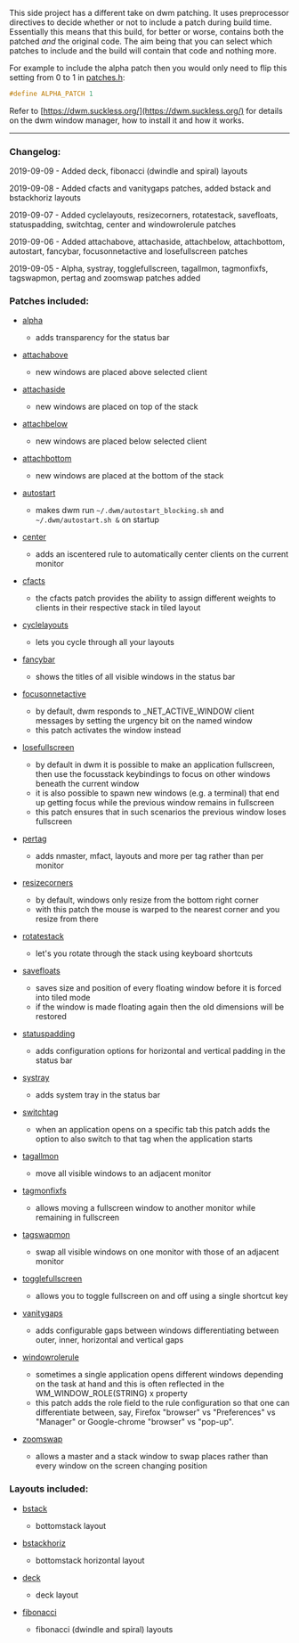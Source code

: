 This side project has a different take on dwm patching. It uses preprocessor directives to decide whether or not to include a patch during build time. Essentially this means that this build, for better or worse, contains both the patched _and_ the original code. The aim being that you can select which patches to include and the build will contain that code and nothing more.

For example to include the alpha patch then you would only need to flip this setting from 0 to 1 in [patches.h](https://github.com/bakkeby/dwm-flexipatch/blob/master/patches.h):
```c
#define ALPHA_PATCH 1
```

Refer to [https://dwm.suckless.org/](https://dwm.suckless.org/) for details on the dwm window manager, how to install it and how it works.

---

### Changelog:

2019-09-09 - Added deck, fibonacci (dwindle and spiral) layouts

2019-09-08 - Added cfacts and vanitygaps patches, added bstack and bstackhoriz layouts

2019-09-07 - Added cyclelayouts, resizecorners, rotatestack, savefloats, statuspadding, switchtag, center and windowrolerule patches

2019-09-06 - Added attachabove, attachaside, attachbelow, attachbottom, autostart, fancybar, focusonnetactive and losefullscreen patches

2019-09-05 - Alpha, systray, togglefullscreen, tagallmon, tagmonfixfs, tagswapmon, pertag and zoomswap patches added

### Patches included:

   - [alpha](https://dwm.suckless.org/patches/alpha/)
      - adds transparency for the status bar

   - [attachabove](https://dwm.suckless.org/patches/attachabove/)
      - new windows are placed above selected client

   - [attachaside](https://dwm.suckless.org/patches/attachaside/)
      - new windows are placed on top of the stack

   - [attachbelow](https://dwm.suckless.org/patches/attachbelow/)
      - new windows are placed below selected client

   - [attachbottom](https://dwm.suckless.org/patches/attachbottom/)
      - new windows are placed at the bottom of the stack

   - [autostart](https://dwm.suckless.org/patches/autostart/)
      - makes dwm run `~/.dwm/autostart_blocking.sh` and `~/.dwm/autostart.sh &` on startup

   - [center](https://dwm.suckless.org/patches/center/)
      - adds an iscentered rule to automatically center clients on the current monitor

   - [cfacts](https://dwm.suckless.org/patches/cfacts/)
      - the cfacts patch provides the ability to assign different weights to clients in their respective stack in tiled layout

   - [cyclelayouts](https://dwm.suckless.org/patches/cyclelayouts/)
      - lets you cycle through all your layouts

   - [fancybar](https://dwm.suckless.org/patches/fancybar/)
      - shows the titles of all visible windows in the status bar

   - [focusonnetactive](https://dwm.suckless.org/patches/focusonnetactive/)
      - by default, dwm responds to \_NET_ACTIVE_WINDOW client messages by setting the urgency bit on the named window
      - this patch activates the window instead

   - [losefullscreen](https://github.com/bakkeby/dwm-vanitygaps/blob/master/patches/dwm-losefullscreen-6.2.diff)
      - by default in dwm it is possible to make an application fullscreen, then use the focusstack keybindings to focus on other windows beneath the current window
      - it is also possible to spawn new windows (e.g. a terminal) that end up getting focus while the previous window remains in fullscreen
      - this patch ensures that in such scenarios the previous window loses fullscreen

   - [pertag](https://dwm.suckless.org/patches/pertag/)
      - adds nmaster, mfact, layouts and more per tag rather than per monitor

   - [resizecorners](https://dwm.suckless.org/patches/resizecorners/)
      - by default, windows only resize from the bottom right corner
      - with this patch the mouse is warped to the nearest corner and you resize from there

   - [rotatestack](https://dwm.suckless.org/patches/rotatestack/)
      - let's you rotate through the stack using keyboard shortcuts

   - [savefloats](https://dwm.suckless.org/patches/save_floats/)
      - saves size and position of every floating window before it is forced into tiled mode
      - if the window is made floating again then the old dimensions will be restored

   - [statuspadding](https://dwm.suckless.org/patches/statuspadding/)
      - adds configuration options for horizontal and vertical padding in the status bar

   - [systray](https://dwm.suckless.org/patches/systray/)
      - adds system tray in the status bar

   - [switchtag](https://github.com/bakkeby/dwm-vanitygaps/blob/master/patches/dwm-switchtag-6.2.diff)
      - when an application opens on a specific tab this patch adds the option to also switch to that tag when the application starts

   - [tagallmon](https://github.com/bakkeby/dwm-vanitygaps/blob/master/patches/dwm-tagallmon-6.2.diff)
      - move all visible windows to an adjacent monitor

   - [tagmonfixfs](https://github.com/bakkeby/dwm-vanitygaps/blob/master/patches/dwm-tagmonfixfs-6.2.diff)
      - allows moving a fullscreen window to another monitor while remaining in fullscreen

   - [tagswapmon](https://github.com/bakkeby/dwm-vanitygaps/blob/master/patches/dwm-tagswapmon-6.2.diff)
      - swap all visible windows on one monitor with those of an adjacent monitor

   - [togglefullscreen](https://github.com/bakkeby/dwm-vanitygaps/blob/master/patches/dwm-togglefullscreen-6.2.diff)
      - allows you to toggle fullscreen on and off using a single shortcut key

   - [vanitygaps](https://github.com/bakkeby/dwm-vanitygaps/blob/master/patches/dwm-vanitygaps-6.2.diff)
      - adds configurable gaps between windows differentiating between outer, inner, horizontal and vertical gaps

   - [windowrolerule](https://github.com/bakkeby/dwm-vanitygaps/blob/master/patches/dwm-windowrolerule-6.2.diff)
      - sometimes a single application opens different windows depending on the task at hand and this is often reflected in the WM_WINDOW_ROLE(STRING) x property
      - this patch adds the role field to the rule configuration so that one can differentiate between, say, Firefox "browser" vs "Preferences" vs "Manager" or Google-chrome "browser" vs "pop-up".

   - [zoomswap](https://dwm.suckless.org/patches/zoomswap/)
      - allows a master and a stack window to swap places rather than every window on the screen changing position

### Layouts included:

   - [bstack](https://dwm.suckless.org/patches/bottomstack/)
      - bottomstack layout

   - [bstackhoriz](https://dwm.suckless.org/patches/bottomstack/)
      - bottomstack horizontal layout

   - [deck](https://dwm.suckless.org/patches/deck/)
      - deck layout

   - [fibonacci](https://dwm.suckless.org/patches/fibonacci/)
      - fibonacci (dwindle and spiral) layouts